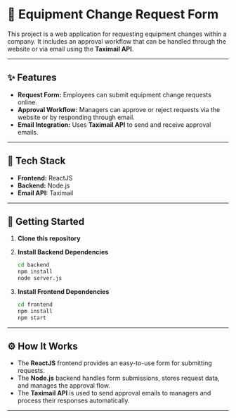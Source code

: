 
# 📝 Equipment Change Request Form

This project is a web application for requesting equipment changes within a company. It includes an approval workflow that can be handled through the website or via email using the **Taximail API**.

---

## ✨ Features

- **Request Form:** Employees can submit equipment change requests online.
- **Approval Workflow:** Managers can approve or reject requests via the website or by responding through email.
- **Email Integration:** Uses **Taximail API** to send and receive approval emails.

---

## 🚀 Tech Stack

- **Frontend:** ReactJS
- **Backend:** Node.js
- **Email API:** Taximail

---

## 📂 Getting Started

1. **Clone this repository**

2. **Install Backend Dependencies**
   ```bash
   cd backend
   npm install
   node server.js
   ```

3. **Install Frontend Dependencies**
   ```bash
   cd frontend
   npm install
   npm start
   ```

---

## ⚙️ How It Works

- The **ReactJS** frontend provides an easy-to-use form for submitting requests.
- The **Node.js** backend handles form submissions, stores request data, and manages the approval flow.
- The **Taximail API** is used to send approval emails to managers and process their responses automatically.

---
